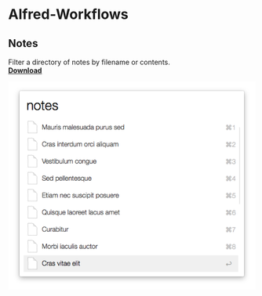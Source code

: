 # Alfred-Workflows
## Notes
Filter a directory of notes by filename or contents.  
**[Download](https://github.com/jamesmclendon/Alfred-Workflows/blob/master/Notes.alfredworkflow?raw=true)**

![Notes.png](https://raw.githubusercontent.com/jamesmclendon/Alfred-Workflows/master/Notes.png)
